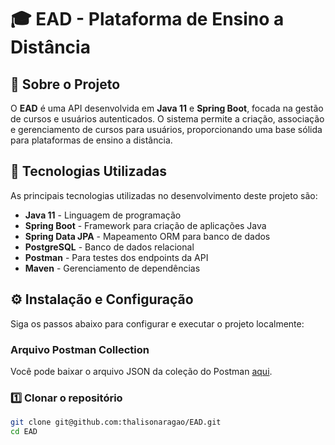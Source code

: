 # 🎓 EAD - Plataforma de Ensino a Distância  

## 📌 Sobre o Projeto  
O **EAD** é uma API desenvolvida em **Java 11** e **Spring Boot**, focada na gestão de cursos e usuários autenticados. O sistema permite a criação, associação e gerenciamento de cursos para usuários, proporcionando uma base sólida para plataformas de ensino a distância.  

## 🚀 Tecnologias Utilizadas  
As principais tecnologias utilizadas no desenvolvimento deste projeto são:  

- **Java 11** - Linguagem de programação  
- **Spring Boot** - Framework para criação de aplicações Java  
- **Spring Data JPA** - Mapeamento ORM para banco de dados  
- **PostgreSQL** - Banco de dados relacional  
- **Postman** - Para testes dos endpoints da API  
- **Maven** - Gerenciamento de dependências  

## ⚙️ Instalação e Configuração  
Siga os passos abaixo para configurar e executar o projeto localmente:  

### Arquivo Postman Collection
Você pode baixar o arquivo JSON da coleção do Postman [aqui](https://github.com/thalisonaragao/EAD/blob/main/EAD.postman_collection.json).

### 1️⃣ Clonar o repositório  
```sh
git clone git@github.com:thalisonaragao/EAD.git
cd EAD
